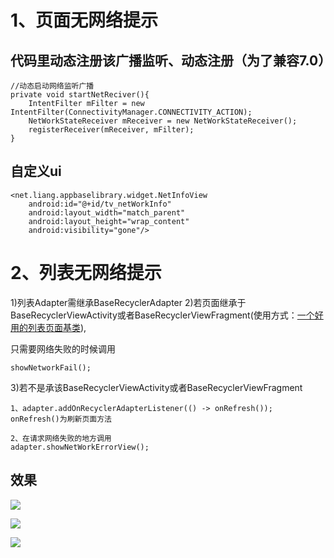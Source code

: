 # 1、页面无网络提示

## 代码里动态注册该广播监听、动态注册（为了兼容7.0）

    //动态启动网络监听广播
    private void startNetReciver(){
        IntentFilter mFilter = new IntentFilter(ConnectivityManager.CONNECTIVITY_ACTION);
        NetWorkStateReceiver mReceiver = new NetWorkStateReceiver();
        registerReceiver(mReceiver, mFilter);
    }

## 自定义ui

    <net.liang.appbaselibrary.widget.NetInfoView
        android:id="@+id/tv_netWorkInfo"
        android:layout_width="match_parent"
        android:layout_height="wrap_content"
        android:visibility="gone"/>

# 2、列表无网络提示

1)列表Adapter需继承BaseRecyclerAdapter
2)若页面继承于BaseRecyclerViewActivity或者BaseRecyclerViewFragment(使用方式：[一个好用的列表页面基类](./README_RecyclerView.md "一个好用的列表页面基类")),

只需要网络失败的时候调用
    
    showNetworkFail();

3)若不是承该BaseRecyclerViewActivity或者BaseRecyclerViewFragment

    1、adapter.addOnRecyclerAdapterListener(() -> onRefresh());
    onRefresh()为刷新页面方法
    
    2、在请求网络失败的地方调用
    adapter.showNetWorkErrorView();
    
## 效果

![](http://oeqej1j2m.bkt.clouddn.com/appbase_net01.png)

![](http://oeqej1j2m.bkt.clouddn.com/appbase_net02.png)

![](http://oeqej1j2m.bkt.clouddn.com/appbase_net03.png)